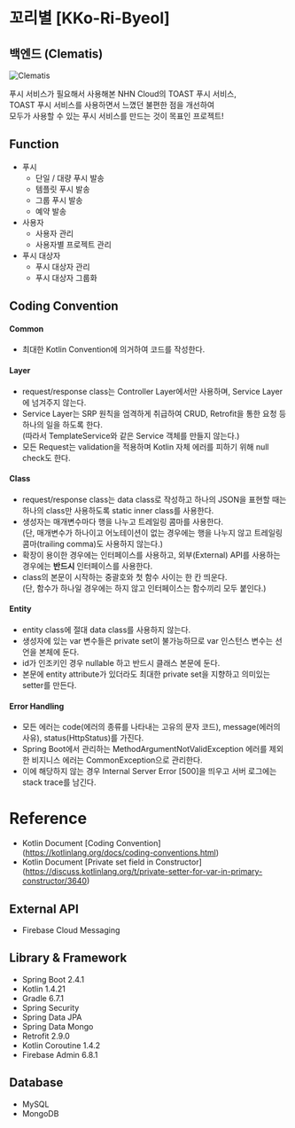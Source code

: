 # 꼬리별 [KKo-Ri-Byeol]
## 백엔드 (Clematis)
![Clematis](https://user-images.githubusercontent.com/48639421/111264452-e1ed1b00-866a-11eb-98a1-9fc39db9aaee.png)  

푸시 서비스가 필요해서 사용해본 NHN Cloud의 TOAST 푸시 서비스,  
TOAST 푸시 서비스를 사용하면서 느꼈던 불편한 점을 개선하여  
모두가 사용할 수 있는 푸시 서비스를 만드는 것이 목표인 프로젝트!  

## Function
- 푸시
  - 단일 / 대량 푸시 발송
  - 템플릿 푸시 발송
  - 그룹 푸시 발송
  - 예약 발송
- 사용자
  - 사용자 관리
  - 사용자별 프로젝트 관리
- 푸시 대상자
  - 푸시 대상자 관리
  - 푸시 대상자 그룹화

## Coding Convention
#### Common
- 최대한 Kotlin Convention에 의거하여 코드를 작성한다.

#### Layer
- request/response class는 Controller Layer에서만 사용하며, Service Layer에 넘겨주지 않는다.
- Service Layer는 SRP 원칙을 엄격하게 취급하여 CRUD, Retrofit을 통한 요청 등 하나의 일을 하도록 한다.  
(따라서 TemplateService와 같은 Service 객체를 만들지 않는다.)
- 모든 Request는 validation을 적용하며 Kotlin 자체 에러를 피하기 위해 null check도 한다.

#### Class
- request/response class는 data class로 작성하고 하나의 JSON을 표현할 때는 하나의 class만 사용하도록 static inner class를 사용한다.
- 생성자는 매개변수마다 행을 나누고 트레일링 콤마를 사용한다.  
(단, 매개변수가 하나이고 어노테이션이 없는 경우에는 행을 나누지 않고 트레일링 콤마(trailing comma)도 사용하지 않는다.)
- 확장이 용이한 경우에는 인터페이스를 사용하고, 외부(External) API를 사용하는 경우에는 **반드시** 인터페이스를 사용한다.
- class의 본문이 시작하는 중괄호와 첫 함수 사이는 한 칸 띄운다.  
(단, 함수가 하나일 경우에는 하지 않고 인터페이스는 함수끼리 모두 붙인다.)

#### Entity
- entity class에 절대 data class를 사용하지 않는다.
- 생성자에 있는 var 변수들은 private set이 불가능하므로 var 인스턴스 변수는 선언을 본체에 둔다.
- id가 인조키인 경우 nullable 하고 반드시 클래스 본문에 둔다.
- 본문에 entity attribute가 있더라도 최대한 private set을 지향하고 의미있는 setter를 만든다.

#### Error Handling
- 모든 에러는 code(에러의 종류를 나타내는 고유의 문자 코드), message(에러의 사유), status(HttpStatus)를 가진다.
- Spring Boot에서 관리하는 MethodArgumentNotValidException 에러를 제외한 비지니스 에러는 CommonException으로 관리한다.
- 이에 해당하지 않는 경우 Internal Server Error [500]을 띄우고 서버 로그에는 stack trace를 남긴다.

# Reference
- Kotlin Document [Coding Convention] (https://kotlinlang.org/docs/coding-conventions.html)
- Kotlin Document [Private set field in Constructor] (https://discuss.kotlinlang.org/t/private-setter-for-var-in-primary-constructor/3640)

## External API
- Firebase Cloud Messaging

## Library & Framework
- Spring Boot 2.4.1
- Kotlin 1.4.21
- Gradle 6.7.1
- Spring Security
- Spring Data JPA
- Spring Data Mongo
- Retrofit 2.9.0
- Kotlin Coroutine 1.4.2
- Firebase Admin 6.8.1

## Database
- MySQL
- MongoDB
